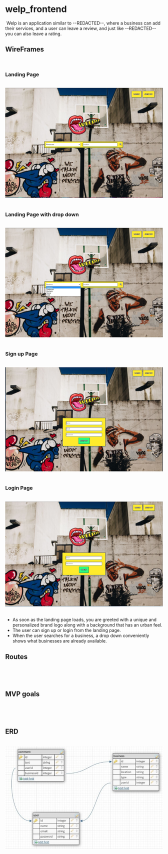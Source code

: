 # welp_frontend
​
Welp is an application similar to --REDACTED--, where a business can add their services, and a user can leave a review, and just like --REDACTED-- you can also leave a rating.
​
## WireFrames
​
### Landing Page
​
![landingPage](assets/readMe/landingPage.JPG)
​
### Landing Page with drop down
​
![dropDown](assets/readMe/landingPageDrop.jpg)
​
### Sign up Page
​
![signup](assets/readMe/signup.JPG)
​
### Login Page
​
![login](assets/readMe/login.JPG)
​
- As soon as the landing page loads, you are greeted with a unique and personalized brand logo along with a background that has an urban feel.
- The user can sign up or login from the landing page.
- When the user searches for a business, a drop down conveniently shows what businesses are already available.
​
## Routes
​
<!-- insert routes inventory here -->
​
## MVP goals
​
<!-- insert mvp here -->
​
## ERD
​
![ERD](assets/readMe/teamEarthFinal.JPG)
